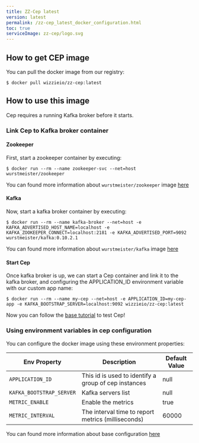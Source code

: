 ```yaml
---
title: ZZ-Cep latest
version: latest
permalink: /zz-cep_latest_docker_configuration.html
toc: true
serviceImage: zz-cep/logo.svg
---
```


## How to get CEP image
You can pull the docker image from our registry:
```
$ docker pull wizzieio/zz-cep:latest
```

## How to use this image

Cep requires a running Kafka broker before it starts.
### Link Cep to Kafka broker container

#### Zookeeper

First, start a zookeeper container by executing:

```
$ docker run --rm --name zookeeper-svc --net=host wurstmeister/zookeeper
```

You can found more information about `wurstmeister/zookeeper` image [here](https://hub.docker.com/r/wurstmeister/zookeeper)

#### Kafka
Now, start a kafka broker container by executing:

```
$ docker run --rm --name kafka-broker --net=host -e KAFKA_ADVERTISED_HOST_NAME=localhost -e KAFKA_ZOOKEEPER_CONNECT=localhost:2181 -e KAFKA_ADVERTISED_PORT=9092 wurstmeister/kafka:0.10.2.1
```
You can found more information about `wurstmeister/kafka` image [here](https://hub.docker.com/r/wurstmeister/kafka)

#### Start Cep

Once kafka broker is up, we can start a Cep container and link it to the kafka broker, and configuring the APPLICATION_ID environment variable with our custom app name:

```
$ docker run --rm --name my-cep --net=host -e APPLICATION_ID=my-cep-app -e KAFKA_BOOTSTRAP_SERVER=localhost:9092 wizzieio/zz-cep:latest
```
Now you can follow the [base tutorial](/normalizer_{{page.version}}_base_tutorial.html) to test Cep!

### Using environment variables in cep configuration

You can configure the docker image using these environment properties:

| Env Property   |      Description      |  Default Value |
|----------|---------------|-------|
| `APPLICATION_ID` |  This id is used to identify a group of cep instances | null |
| `KAFKA_BOOTSTRAP_SERVER` |  Kafka servers list | null |
| `METRIC_ENABLE` | Enable the metrics |  true  |
| `METRIC_INTERVAL`|The interval time to report metrics (milliseconds) | 60000 |

You can found more information about base configuration [here](/zz-cep_{{page.version}}_base_configuration.html)
